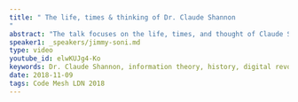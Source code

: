 ```yaml
---
title: " The life, times & thinking of Dr. Claude Shannon
"
abstract: "The talk focuses on the life, times, and thought of Claude Shannon, the famed founder of the information theory. Claude Shannon is one of the foremost intellects of the twentieth century and the architect of the Information Age, whose insights stand behind every computer built, email sent, video streamed, and webpage loaded. He was a groundbreaking polymath, a brilliant tinkerer, and a digital pioneer. He constructed the first wearable computer, outfoxed Vegas casinos, and built juggling robots. He also wrote the seminal text of the digital revolution, which has been called the Magna Carta of the Information Age."
speaker1: _speakers/jimmy-soni.md
type: video
youtube_id: elwKUJg4-Ko
keywords: Dr. Claude Shannon, information theory, history, digital revolution, author
date: 2018-11-09
tags: Code Mesh LDN 2018
---
```


